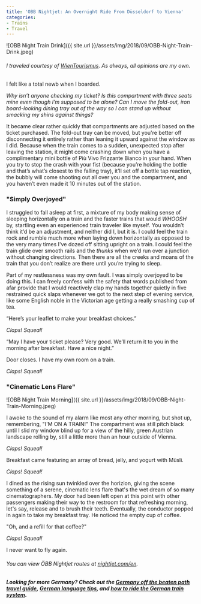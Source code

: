 ```yaml
---
title: 'OBB Nightjet: An Overnight Ride From Düsseldorf to Vienna'
categories:
- Trains
- Travel
---
```


![OBB Night Train Drink]({{ site.url }}/assets/img/2018/09/OBB-Night-Train-Drink.jpeg)

###### _I traveled courtesy of [WienTourismus](https://www.wien.info/en). As always, all opinions are my own._

I felt like a total newb when I boarded.

_Why isn’t anyone checking my ticket? Is this compartment with three seats mine even though I’m supposed to be alone? Can I move the fold-out, iron board-looking dining tray out of the way so I can stand up without smacking my shins against things?_

It became clear rather quickly that compartments are adjusted based on the ticket purchased. The fold-out tray can be moved, but you're better off disconnecting it entirely rather than leaning it upward against the window as I did. Because when the train comes to a sudden, unexpected stop after leaving the station, it might come crashing down when you have a complimentary mini bottle of Più Vivo Frizzante Bianco in your hand. When you try to stop the crash with your fist (because you’re holding the bottle and that’s what’s closest to the falling tray), it’ll set off a bottle tap reaction, the bubbly will come shooting out all over you and the compartment, and you haven’t even made it 10 minutes out of the station.

<!-- more -->

### "Simply Overjoyed"

I struggled to fall asleep at first, a mixture of my body making sense of sleeping horizontally on a train and the faster trains that would _WHOOSH_ by, startling even an experienced train traveler like myself. You wouldn’t think it’d be an adjustment, and neither did I, but it is. I could feel the train rock and rumble much more when laying down horizontally as opposed to the very many times I've dozed off sitting upright on a train. I could feel the train glide over smooth rails and the _thunks_ when we’d run over a junction without changing directions. Then there are all the creeks and moans of the train that you don’t realize are there until you’re trying to sleep.

Part of my restlessness was my own fault. I was simply overjoyed to be doing this. I can freely confess with the safety that words published from afar provide that I would reactively clap my hands together quietly in five restrained quick slaps whenever we got to the next step of evening service, like some English noble in the Victorian age getting a really smashing cup of tea.

“Here’s your leaflet to make your breakfast choices.”

_Claps! Squeal!_

“May I have your ticket please? Very good. We’ll return it to you in the morning after breakfast. Have a nice night.”

Door closes. I have my own room on a train.

_Claps! Squeal!_

### "Cinematic Lens Flare"

![OBB Night Train Morning]({{ site.url }}/assets/img/2018/09/OBB-Night-Train-Morning.jpeg)

I awoke to the sound of my alarm like most any other morning, but shot up, remembering, "I'M ON A TRAIN!" The compartment was still pitch black until I slid my window blind up for a view of the hilly, green Austrian landscape rolling by, still a little more than an hour outside of Vienna.

_Claps! Squeal!_

Breakfast came featuring an array of bread, jelly, and yogurt with Müsli.

_Claps! Squeal!_

I dined as the rising sun twinkled over the horizion, giving the scene something of a serene, cinematic lens flare that's the wet dream of so many cinematographers. My door had been left open at this point with other passengers making their way to the restroom for that refreshing morning, let's say, release and to brush their teeth. Eventually, the conductor popped in again to take my breakfast tray. He noticed the empty cup of coffee.

"Oh, and a refill for that coffee?"

_Claps! Squeal!_

I never want to fly again.

###### You can view ÖBB Nightjet routes at [nightjet.com/en](https://www.nightjet.com/en).

_**Looking for more Germany? Check out the [Germany off the beaten path travel guide](https://withoutapath.com/travel-guides/germany/), [German language tips](https://withoutapath.com/most-important-german-travel-phrases/), and [how to ride the German train system](https://withoutapath.com/german-train/).**_
